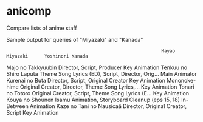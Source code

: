 # anicomp
Compare lists of anime staff

Sample output for queries of "Miyazaki" and "Kanada"

                                                             Hayao Miyazaki      Yoshinori Kanada
Majo no Takkyuubin                               Director, Script, Producer         Key Animation
Tenkuu no Shiro Laputa    Theme Song Lyrics (ED), Script, Director, Orig...         Main Animator
Kurenai no Buta                          Director, Script, Original Creator         Key Animation
Mononoke-hime             Original Creator, Director, Theme Song Lyrics,...         Key Animation
Tonari no Totoro          Original Creator, Script, Theme Song Lyrics (E...         Key Animation
Kouya no Shounen Isamu           Animation, Storyboard Cleanup (eps 15, 18)  In-Between Animation
Kaze no Tani no Nausicaä                 Director, Original Creator, Script         Key Animation